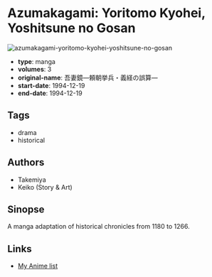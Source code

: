 # Azumakagami: Yoritomo Kyohei, Yoshitsune no Gosan

![azumakagami-yoritomo-kyohei-yoshitsune-no-gosan](https://cdn.myanimelist.net/images/manga/2/23141.jpg)

-   **type**: manga
-   **volumes**: 3
-   **original-name**: 吾妻鏡―頼朝挙兵・義経の誤算―
-   **start-date**: 1994-12-19
-   **end-date**: 1994-12-19

## Tags

-   drama
-   historical

## Authors

-   Takemiya
-   Keiko (Story & Art)

## Sinopse

A manga adaptation of historical chronicles from 1180 to 1266.

## Links

-   [My Anime list](https://myanimelist.net/manga/15871/Azumakagami__Yoritomo_Kyohei_Yoshitsune_no_Gosan)

